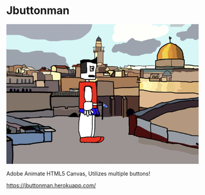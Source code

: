 # Jbuttonman


<img src="https://github.com/daminals/jbuttonman/blob/master/static/image.png">

Adobe Animate HTML5 Canvas, 
Utilizes multiple buttons!

https://jbuttonman.herokuapp.com/
